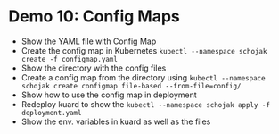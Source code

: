 # Demo 10: Config Maps

* Show the YAML file with Config Map
* Create the config map in Kubernetes `kubectl --namespace schojak create -f configmap.yaml`
* Show the directory with the config files
* Create a config map from the directory using `kubectl --namespace schojak create configmap file-based --from-file=config/`
* Show how to use the config map in deployment
* Redeploy kuard to show the `kubectl --namespace schojak apply -f deployment.yaml`
* Show the env. variables in kuard as well as the files
